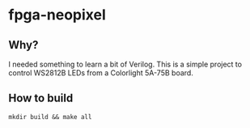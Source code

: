 # fpga-neopixel

## Why?
I needed something to learn a bit of Verilog. This is a simple project to control WS2812B LEDs from a Colorlight 5A-75B board.

## How to build
    mkdir build && make all
    
